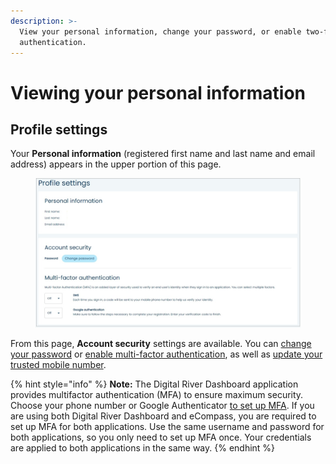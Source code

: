 ```yaml
---
description: >-
  View your personal information, change your password, or enable two-factor
  authentication.
---
```


# Viewing your personal information

## Profile settings

Your **Personal information** (registered first name and last name and email address) appears in the upper portion of this page.

<figure><img src="../../../.gitbook/assets/1 nu Profile settings modal.png" alt=""><figcaption></figcaption></figure>

From this page, **Account security** settings are available. You can [change your password](updating-your-phone-number.md) or [enable multi-factor authentication](enabling-two-factor-authentication.md), as well as [update your trusted mobile number](updating-your-phone-number.md).

{% hint style="info" %}
**Note:** The Digital River Dashboard application provides multifactor authentication (MFA) to ensure maximum security. Choose your phone number or Google Authenticator [to set up MFA](enabling-two-factor-authentication.md). If you are using both Digital River Dashboard and eCompass, you are required to set up MFA for both applications. Use the same username and password for both applications, so you only need to set up MFA once. Your credentials are applied to both applications in the same way.
{% endhint %}
